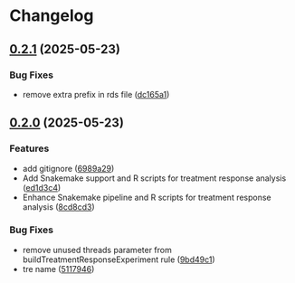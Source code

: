 # Changelog

## [0.2.1](https://github.com/BHKLAB-DataProcessing/gdsc-treatmentresponse-snakemake/compare/v0.2.0...v0.2.1) (2025-05-23)


### Bug Fixes

* remove extra prefix in rds file ([dc165a1](https://github.com/BHKLAB-DataProcessing/gdsc-treatmentresponse-snakemake/commit/dc165a1a9e587a4c1c92640614176fbd65a22225))

## [0.2.0](https://github.com/BHKLAB-DataProcessing/gdsc-treatmentresponse-snakemake/compare/v0.1.0...v0.2.0) (2025-05-23)


### Features

* add gitignore ([6989a29](https://github.com/BHKLAB-DataProcessing/gdsc-treatmentresponse-snakemake/commit/6989a29c8705254009ce5232f0d0330aaa0fbf93))
* Add Snakemake support and R scripts for treatment response analysis ([ed1d3c4](https://github.com/BHKLAB-DataProcessing/gdsc-treatmentresponse-snakemake/commit/ed1d3c4a12538f080b7e47ef18c2354623e33289))
* Enhance Snakemake pipeline and R scripts for treatment response analysis ([8cd8cd3](https://github.com/BHKLAB-DataProcessing/gdsc-treatmentresponse-snakemake/commit/8cd8cd3c922aaca426a64155de5e64739352fadf))


### Bug Fixes

* remove unused threads parameter from buildTreatmentResponseExperiment rule ([9bd49c1](https://github.com/BHKLAB-DataProcessing/gdsc-treatmentresponse-snakemake/commit/9bd49c1b92eb1a96cae04b789d12a194c9426983))
* tre name ([5117946](https://github.com/BHKLAB-DataProcessing/gdsc-treatmentresponse-snakemake/commit/511794653ad99eb6ef05c7d967675202221adcc2))
